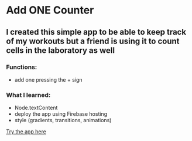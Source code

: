 # Add ONE Counter

## I created this simple app to be able to keep track of my workouts but a friend is using it to count cells in the laboratory as well

### Functions: 
- add one pressing the + sign

### What I learned: 
- Node.textContent
- deploy the app using Firebase hosting
- style (gradients, transitions, animations)

[Try the app here](file:///C:/Users/Hint/Desktop/Programoz%C3%A1ska/TRYJS/nekem/workout-counter/glowing/glowing2/index.html)
